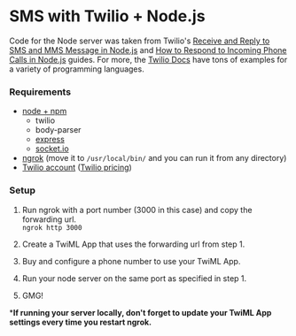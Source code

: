 # SMS with Twilio + Node.js

Code for the Node server was taken from Twilio's [Receive and Reply to SMS and MMS Message in Node.js](https://www.twilio.com/docs/guides/how-to-receive-and-reply-in-node-js) and [How to Respond to Incoming Phone Calls in Node.js](https://www.twilio.com/docs/guides/how-to-respond-to-incoming-phone-calls-in-node-js) guides. For more, the [Twilio Docs](https://www.twilio.com/docs/) have tons of examples for a variety of programming languages.

### Requirements
* [node + npm](https://www.npmjs.com/get-npm)
  * twilio
  * body-parser
  * [express](https://expressjs.com/)
  * [socket.io](https://socket.io/)
* [ngrok](https://ngrok.com/) (move it to `/usr/local/bin/` and you can run it from any directory)
* [Twilio account](https://www.twilio.com/) ([Twilio pricing](https://www.twilio.com/pricing))

### Setup

1. Run ngrok with a port number (3000 in this case) and copy the forwarding url.  
`ngrok http 3000`

2. Create a TwiML App that uses the forwarding url from step 1.

3. Buy and configure a phone number to use your TwiML App.

4. Run your node server on the same port as specified in step 1.

5. GMG!


***If running your server locally, don't forget to update your TwiML App settings every time you restart ngrok.**
